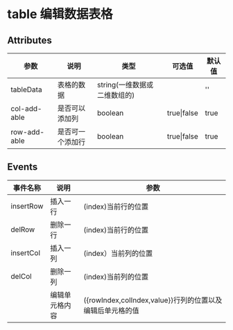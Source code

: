 # table 编辑数据表格

## Attributes

| 参数         | 说明             | 类型                         | 可选值      | 默认值 |
| ------------ | ---------------- | ---------------------------- | ----------- | ------ |
| tableData    | 表格的数据       | string(一维数据或二维数组的) |             | ''     |
| col-add-able | 是否可以添加列   | boolean                      | true\|false | true   |
| row-add-able | 是否可一个添加行 | boolean                      | true\|false | true   |

## Events

| 事件名称  | 说明           | 参数                                                      |
| --------- | -------------- | --------------------------------------------------------- |
| insertRow | 插入一行       | (index)当前行的位置                                       |
| delRow    | 删除一行       | (index)当前行的位置                                       |
| insertCol | 插入一列       | (index）当前列的位置                                      |
| delCol    | 删除一列       | (index)当前列的位置                                       |
|           | 编辑单元格内容 | ({rowIndex,colIndex,value})行列的位置以及编辑后单元格的值 |

